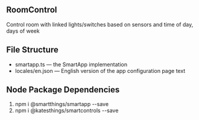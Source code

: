 ## RoomControl 

Control room with linked lights/switches based on sensors and time of day, days of week

## File Structure

* smartapp.ts &mdash; the SmartApp implementation
* locales/en.json &mdash; English version of the app configuration page text

## Node Package Dependencies
1. npm i @smartthings/smartapp --save
2. npm i @katesthings/smartcontrols --save
